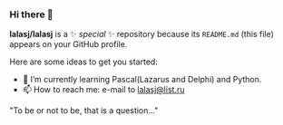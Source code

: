 ### Hi there 👋


**lalasj/lalasj** is a ✨ _special_ ✨ repository because its `README.md` (this file) appears on your GitHub profile.

Here are some ideas to get you started:

- 🌱 I’m currently learning Pascal(Lazarus and Delphi) and Python.
- 📫 How to reach me: e-mail to lalasj@list.ru


"To be or not to be, that is a question..."
